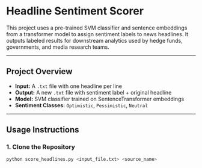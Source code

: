 # Headline Sentiment Scorer

This project uses a pre-trained SVM classifier and sentence embeddings from a transformer model to assign sentiment labels to news headlines. It outputs labeled results for downstream analytics used by hedge funds, governments, and media research teams.

---

## Project Overview

- **Input:** A `.txt` file with one headline per line
- **Output:** A new `.txt` file with sentiment label + original headline
- **Model:** SVM classifier trained on SentenceTransformer embeddings
- **Sentiment Classes:** `Optimistic`, `Pessimistic`, `Neutral`

---

## Usage Instructions

### 1. Clone the Repository
```bash
python score_headlines.py <input_file.txt> <source_name>
